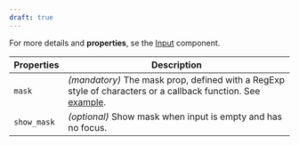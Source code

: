 ```yaml
---
draft: true
---
```


For more details and **properties**, se the [Input](/uilib/components/input) component.

| Properties  | Description                                                                                                                                                                                                                     |
| ----------- | ------------------------------------------------------------------------------------------------------------------------------------------------------------------------------------------------------------------------------- |
| `mask`      | _(mandatory)_ The mask prop, defined with a RegExp style of characters or a callback function. See [example](https://github.com/dnbexperience/eufemia/tree/develop/packages/dnb-ui-lib/src/components/input-masked/Example.js). |
| `show_mask` | _(optional)_ Show mask when input is empty and has no focus.                                                                                                                                                                    |
